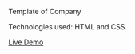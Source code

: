 Template of Company

Technologies used: HTML and CSS.

[Live Demo](http://139.59.24.57/Sakshi_wadhwa/template/)

